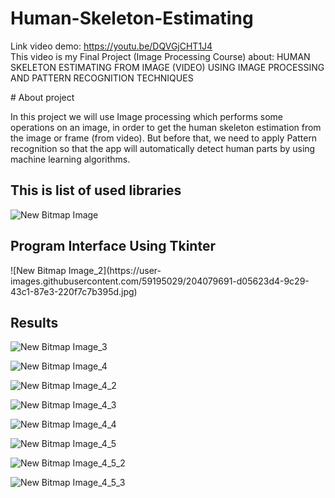 ﻿# Human-Skeleton-Estimating
Link video demo: https://youtu.be/DQVGjCHT1J4
<br>This video is my Final Project (Image Processing Course) about: HUMAN SKELETON ESTIMATING FROM IMAGE (VIDEO) USING IMAGE PROCESSING AND PATTERN RECOGNITION TECHNIQUES <br>

﻿# About project

In this project we will use Image processing which performs some operations on an image, in order to get the human skeleton estimation from the image or frame (from video). But before that, we need to apply Pattern recognition so that the app will automatically detect human parts by using machine learning algorithms.


<h2>This is list of used libraries</h2>

![New Bitmap Image](https://user-images.githubusercontent.com/59195029/204079521-512acc7c-fb96-4e3f-99c6-b5a2cbd7a9ca.jpg)

<h2>Program Interface Using Tkinter</h2>
![New Bitmap Image_2](https://user-images.githubusercontent.com/59195029/204079691-d05623d4-9c29-43c1-87e3-220f7c7b395d.jpg)

<h2>Results</h2>

![New Bitmap Image_3](https://user-images.githubusercontent.com/59195029/204079884-a6c08434-6b44-4c98-a67f-b11bd4e1faa0.jpg)

![New Bitmap Image_4](https://user-images.githubusercontent.com/59195029/204079885-ba9928fc-a32a-4f3c-92ad-33a57ba6bf2d.jpg)

![New Bitmap Image_4_2](https://user-images.githubusercontent.com/59195029/204079887-18bdbeeb-c769-4741-b173-d24e6f0c5bf0.jpg)

![New Bitmap Image_4_3](https://user-images.githubusercontent.com/59195029/204079889-20ca8e81-6832-4654-87e5-e0d47853c2a3.jpg)

![New Bitmap Image_4_4](https://user-images.githubusercontent.com/59195029/204079890-d9afbe3d-f986-4596-a9f1-9e03012d74ad.jpg)

![New Bitmap Image_4_5](https://user-images.githubusercontent.com/59195029/204079893-345800fc-1f0c-4ef0-8727-c18a57132cc6.jpg)

![New Bitmap Image_4_5_2](https://user-images.githubusercontent.com/59195029/204079894-bf016bec-409d-4d9e-896d-7910970741ff.jpg)

![New Bitmap Image_4_5_3](https://user-images.githubusercontent.com/59195029/204079895-e0d28aea-35da-46cd-8cd5-fd1b1a6b6ca8.jpg)
